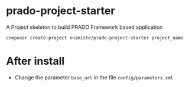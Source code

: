 # prado-project-starter
A Project skeleton to build PRADO Framework based application

`composer create-project enimiste/prado-project-starter project_name`

# After install
- Change the parameter `base_url` in the file `config/parameters.xml`